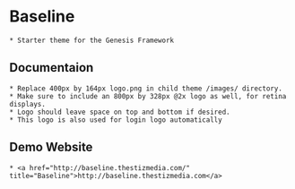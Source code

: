 # Baseline

	* Starter theme for the Genesis Framework


## Documentaion

	* Replace 400px by 164px logo.png in child theme /images/ directory.
	* Make sure to include an 800px by 328px @2x logo as well, for retina displays.
	* Logo should leave space on top and bottom if desired.
	* This logo is also used for login logo automatically


## Demo Website

	* <a href="http://baseline.thestizmedia.com/" title="Baseline">http://baseline.thestizmedia.com</a>